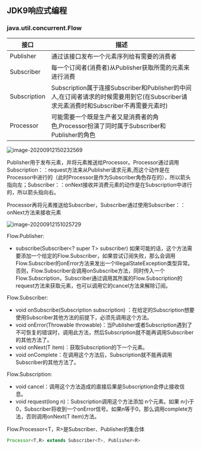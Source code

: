## JDK9响应式编程

### java.util.concurrent.Flow

| 接口         | 描述                                                         |
| ------------ | ------------------------------------------------------------ |
| Publisher    | 通过该接口发布一个元素序列给有需要的消费者                   |
| Subscriber   | 每一个订阅者(消费者)从Publisher获取所需的元素来进行消费      |
| Subscription | Subscription属于连接Subscriber和Publisher的中间人,在订阅者请求的时候需要用到它(在Subscriber请求元素消费时和Subscriber不再需要元素时) |
| Processor    | 可能需要一个既是生产者又是消费者的角色,Processor扮演了同时属于Subscriber和Publisher的角色 |



![image-20200912150232569](https://gitee.com/shao_dw/pic/raw/master/upload/image-20200912150232569.png)

Publisher用于发布元素，并将元素推送给Processor。Processor通过调用Subscription：：request方法来从Publisher请求元素,而这个动作是在Processor中进行的（此时Processor是作为Subscriber角色存在的），所以箭头指向左；Subscriber：：onNext接收并消费元素的动作是在Subscription中进行的，所以箭头指向右。

Processor再将元素推送给Subscriber，Subscriber通过使用Subscriber：：onNext方法来接收元素

![image-20200912151025729](https://gitee.com/shao_dw/pic/raw/master/upload/image-20200912151025729.png)



Flow.Publisher<T>:

+ subscribe(Subscriber<? super T> subscriber) 如果可能的话，这个方法需要添加一个给定的Flow.Subscriber，如果尝试订阅失败，那么会调用Flow.Subscriber的onError方法来发出一个IllegalStateException类型异常。否则，Flow.Subscriber<T>会调用onSubscribe方法，同时传入一个Flow.Subscription，Subscriber通过调用其所属的Flow.Subscription的request方法来获取元素，也可以调用它的cancel方法来解除订阅。

Flow.Subscriber<T>:

+ void onSubscribe(Subscription subscription) ：在给定的Subscription想要使用Subscriber其他方法的前提下，必须先调用这个方法。
+ void onError(Throwable throwable)：当Publisher或者Subscription遇到了不可恢复的错误时，调用此方法，然后Subscription就不能再调用Subscriber的其他方法了。
+ void onNext(T item)：获取Subscription的下一个元素。
+ void onComplete：在调用这个方法后，Subscription就不能再调用Subscriber的其他方法了。

Flow.Subscription<T>:

+ void cancel：调用这个方法造成的直接后果是Subscription会停止接收信息。
+ void request(long n)：Subscription调用这个方法添加 n个元素。如果 n小于0，Subscriber将收到一个onError信号。如果n等于0，那么调用complete方法，否则调用onNext(T item)方法。

Flow.Processor<T，R>是Subscriber<T>、Publisher<R>的集合体 

```java
Processor<T,R> extends Subscriber<T>, Publisher<R>
```
